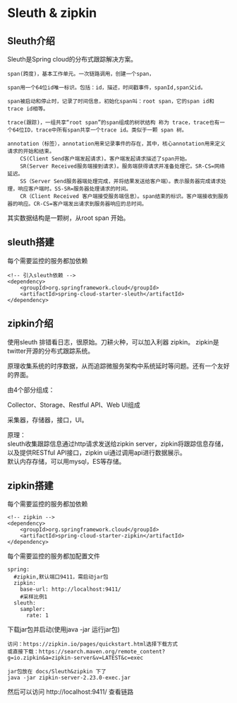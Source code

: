 # Sleuth & zipkin
## Sleuth介绍
Sleuth是Spring cloud的分布式跟踪解决方案。

    span(跨度)，基本工作单元。一次链路调用，创建一个span，

    span用一个64位id唯一标识。包括：id，描述，时间戳事件，spanId,span父id。

    span被启动和停止时，记录了时间信息，初始化span叫：root span，它的span id和trace id相等。

    trace(跟踪)，一组共享“root span”的span组成的树状结构 称为 trace，trace也有一个64位ID，trace中所有span共享一个trace id。类似于一颗 span 树。

    annotation（标签），annotation用来记录事件的存在，其中，核心annotation用来定义请求的开始和结束。
        CS(Client Send客户端发起请求)。客户端发起请求描述了span开始。
        SR(Server Received服务端接到请求)。服务端获得请求并准备处理它。SR-CS=网络延迟。
        SS（Server Send服务器端处理完成，并将结果发送给客户端）。表示服务器完成请求处理，响应客户端时。SS-SR=服务器处理请求的时间。
        CR（Client Received 客户端接受服务端信息）。span结束的标识。客户端接收到服务器的响应。CR-CS=客户端发出请求到服务器响应的总时间。

其实数据结构是一颗树，从root span 开始。

## sleuth搭建
每个需要监控的服务都加依赖
```
<!-- 引入sleuth依赖 -->
<dependency>
    <groupId>org.springframework.cloud</groupId>
    <artifactId>spring-cloud-starter-sleuth</artifactId>
</dependency>
```
## zipkin介绍
使用sleuth 排错看日志，很原始。刀耕火种，可以加入利器 zipkin。
zipkin是twitter开源的分布式跟踪系统。

原理收集系统的时序数据，从而追踪微服务架构中系统延时等问题。还有一个友好的界面。

由4个部分组成：

Collector、Storage、Restful API、Web UI组成

采集器，存储器，接口，UI。

原理：   
sleuth收集跟踪信息通过http请求发送给zipkin server，zipkin将跟踪信息存储，以及提供RESTful API接口，zipkin ui通过调用api进行数据展示。   
默认内存存储，可以用mysql，ES等存储。

## zipkin搭建
每个需要监控的服务都加依赖
```
<!-- zipkin -->
<dependency>
    <groupId>org.springframework.cloud</groupId>
    <artifactId>spring-cloud-starter-zipkin</artifactId>
</dependency>
```
每个需要监控的服务都加配置文件
```
spring:
  #zipkin,默认端口9411，需启动jar包
  zipkin:
    base-url: http://localhost:9411/
    #采样比例1
  sleuth:
    sampler:
      rate: 1  
```
下载jar包并启动(使用java -jar 运行jar包)
```
访问：https://zipkin.io/pages/quickstart.html选择下载方式
或直接下载：https://search.maven.org/remote_content?g=io.zipkin&a=zipkin-server&v=LATEST&c=exec

jar包放在 docs/Sleuth&zipkin 下了
java -jar zipkin-server-2.23.0-exec.jar
```

然后可以访问 http://localhost:9411/ 查看链路